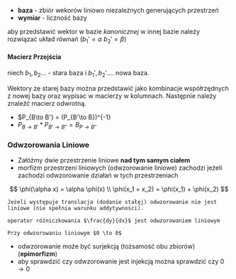 - **baza** - zbiór wekorów liniowo niezależnych generujących przestrzeń
- **wymiar** - liczność bazy

aby przedstawić wektor w bazie _kanonicznej_ w innej bazie
należy rozwiązać układ równań ($b_1' = \alpha~b_2' = \beta$)

#### Macierz Przejścia

niech $b_1, b_2...$ - stara baza i $b_1', b_2' ....$ nowa baza.

Wektory ze starej bazy można przedstawić jako kombinacje współrzędnych z nowej bazy oraz
wypisac w macierzy w kolumnach.
Następnie należy znaleźć macierz odwrotną.

- $P_{B\to B'} = (P_{B'\to B})^{-1}
- $P_{B \to B'} * P_{B' \to B''} = B_{P \to B''}$

### Odwzorowania Liniowe

- Załóżmy dwie przestrzenie liniowe **nad tym samym ciałem**
- morfizm przestrzeni liniowych (odwzorowanie liniowe) zachodzi jeżeli
zachodzi odwzorowanie działań w tych przestrzeniach

$$
\phi(\alpha x) = \alpha \phi(x) \\
\phi(x_1 + x_2) = \phi(x_1) + \phi(x_2)
$$

```{important}
Jeżeli występuje translacja (dodanie stałęj) odwzorowanie nie jest liniowe (nie spełnia warunku addytywności).
```

```{tip}
operator różniczkowania $\frac{dy}{dx}$ jest odwzorowaniem liniowym
```

```{note}
Przy odwzorowaniu liniowym $0 \to 0$
```

- odwzorowanie może być surjekcją (tożsamość obu zbiorów) (**epimorfizm**)
- aby sprawdzić czy odwzorowanie jest injekcją można sprawdzić czy $0 \to 0$
